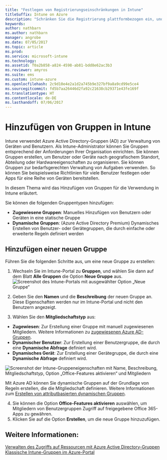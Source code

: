 ```yaml
---
title: "Festlegen von Registrierungseinschränkungen in Intune"
titleSuffix: Intune on Azure
description: "Schränken Sie die Registrierung plattformbezogen ein, und legen Sie in Intune einen Grenzwert für die Geräteregistrierung fest. \""
keywords: 
author: nathbarn
ms.author: nathbarn
manager: angrobe
ms.date: 07/05/2017
ms.topic: article
ms.prod: 
ms.service: microsoft-intune
ms.technology: 
ms.assetid: f0a2b858-a824-4598-ab81-bdd8e62ac3b3
ms.reviewer: amyros
ms.suite: ems
ms.custom: intune-azure
ms.openlocfilehash: 2c9d10e4e2a1d2a745b9e327bf9a8a9cd99e5ce4
ms.sourcegitcommit: fd5b7aa26446d2fa92c21638cb29371e43fe169f
ms.translationtype: HT
ms.contentlocale: de-DE
ms.lasthandoff: 07/06/2017
---
```

# <a name="add-groups-in-intune"></a>Hinzufügen von Gruppen in Intune
Intune verwendet Azure Active Directory-Gruppen (AD) zur Verwaltung von Geräten und Benutzern. Als Intune-Administrator können Sie Gruppen entsprechend der Anforderungen Ihrer Organisation einrichten. Sie können Gruppen erstellen, um Benutzer oder Geräte nach geografischem Standort, Abteilung oder Hardwareeigenschaften zu organisieren. Sie können Gruppen zur bedarfsgerechten Verwaltung von Aufgaben verwenden. So können Sie beispielsweise Richtlinien für viele Benutzer festlegen oder Apps für eine Reihe von Geräten bereitstellen.

In diesem Thema wird das Hinzufügen von Gruppen für die Verwendung in Intune erläutert.

Sie können die folgenden Gruppentypen hinzufügen:
- **Zugewiesene Gruppen**: Manuelles Hinzufügen von Benutzern oder Geräten in eine statische Gruppe
- **Dynamische Gruppen**: (Azure Active Directory Premium) Dynamisches Erstellen von Benutzer- oder Gerätegruppen, die durch einfache oder erweiterte Regeln definiert werden

## <a name="add-a-new-group"></a>Hinzufügen einer neuen Gruppe

Führen Sie die folgenden Schritte aus, um eine neue Gruppe zu erstellen:
1. Wechseln Sie im Intune-Portal zu **Gruppen**, und wählen Sie dann auf dem Blatt **Alle Gruppen** die Option **Neue Gruppe** aus.
  ![Screenshot des Intune-Portals mit ausgewählter Option „Neue Gruppe“](./media/groups-add-new.png)
2. Geben Sie den **Namen** und die **Beschreibung** der neuen Gruppe an. Diese Eigenschaften werden nur im Intune-Portal und nicht den Benutzern angezeigt.

3. Wählen Sie den **Mitgliedschaftstyp** aus:
  - **Zugewiesen**: Zur Erstellung einer Gruppe mit manuell zugewiesenen Mitgliedern. Weitere Informationen zu [zugewiesenen Azure AD-Gruppen](https://docs.microsoft.com/azure/active-directory/active-directory-groups-create-azure-portal).
  - **Dynamischer Benutzer**: Zur Erstellung einer Benutzergruppe, die durch eine **Dynamische Abfrage** definiert wird.
  - **Dynamisches Gerät**: Zur Erstellung einer Gerätegruppe, die durch eine **Dynamische Abfrage** definiert wird.

  ![Screenshot der Intune-Gruppeneigenschaften mit Name, Beschreibung, Mitgliedschaftstyp, Option „Office-Features aktivieren“ und Mitgliedern](./media/groups-add-properties.png)

  Mit Azure AD können Sie dynamische Gruppen auf der Grundlage von Regeln erstellen, die die Mitgliedschaft definieren. Weitere Informationen zum [Erstellen von attributbasierten dynamischen Gruppen](https://docs.microsoft.com/azure/active-directory/active-directory-groups-dynamic-membership-azure-portal).

4. Sie können die Option **Office-Features aktivieren** auswählen, um Mitgliedern von Benutzergruppen Zugriff auf freigegebene Office 365-Apps zu gewähren.
5. Klicken Sie auf die Option **Erstellen**, um die neue Gruppe hinzuzufügen.

## <a name="see-also"></a>Weitere Informationen:
[Verwalten des Zugriffs auf Ressourcen mit Azure Active Directory-Gruppen](https://docs.microsoft.com/azure/active-directory/active-directory-manage-groups)
[Klassische Intune-Gruppen im Azure-Portal](groups-get-started.md)
